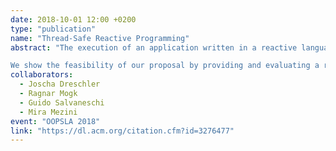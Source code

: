 ```yaml
---
date: 2018-10-01 12:00 +0200
type: "publication"
name: "Thread-Safe Reactive Programming"
abstract: "The execution of an application written in a reactive language involves transfer of data and control flow between imperative and reactive abstractions at well-defined points. In a multi-threaded environment, multiple such interactions may execute concurrently, potentially causing data races and event ordering ambiguities. Existing RP languages either disable multi-threading or handle it at the cost of reducing expressiveness or weakening consistency. This paper proposes a model for thread-safe reactive programming (RP) that ensures abort-free strict serializability under concurrency while sacrificing neither expressiveness nor consistency. We also propose an architecture for integrating a corresponding scheduler into the RP language runtime, such that thread-safety is provided 'out-of-the-box' to the applications.

We show the feasibility of our proposal by providing and evaluating a ready-to-use implementation integrated into the REScala programming language. The scheduling algorithm is formally proven correct. A thorough empirical evaluation shows that reactive applications build on top of it scale with multiple threads, while the scheduler incurs acceptable performance overhead in a single-threaded configuration. The scalability enabled by our scheduler is roughly on-par with that of hand-crafted application-specific locking and better than the scalability enabled by a scheduler using an off-the-shelf software transactional memory library."
collaborators:
  - Joscha Dreschler
  - Ragnar Mogk
  - Guido Salvaneschi
  - Mira Mezini
event: "OOPSLA 2018"
link: "https://dl.acm.org/citation.cfm?id=3276477"
---
```

